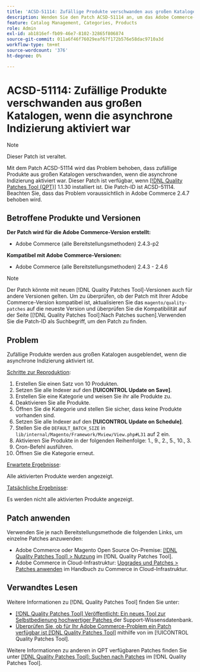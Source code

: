 ```yaml
---
title: 'ACSD-51114: Zufällige Produkte verschwanden aus großen Katalogen, wenn die asynchrone Indizierung aktiviert war'
description: Wenden Sie den Patch ACSD-51114 an, um das Adobe Commerce-Problem zu beheben. Zufällige Produkte verschwanden aus großen Katalogen, wenn die asynchrone Indizierung aktiviert wurde.
feature: Catalog Management, Categories, Products
role: Admin
exl-id: ab1816ef-fb09-46e7-8102-32865f806874
source-git-commit: 011a6f46f76029eaf67f172b576e58dac9710a3d
workflow-type: tm+mt
source-wordcount: '376'
ht-degree: 0%

---
```


# ACSD-51114: Zufällige Produkte verschwanden aus großen Katalogen, wenn die asynchrone Indizierung aktiviert war

>[!NOTE]
>
>Dieser Patch ist veraltet.

Mit dem Patch ACSD-51114 wird das Problem behoben, dass zufällige Produkte aus großen Katalogen verschwanden, wenn die asynchrone Indizierung aktiviert war. Dieser Patch ist verfügbar, wenn [[!DNL Quality Patches Tool (QPT)]](https://experienceleague.adobe.com/de/docs/commerce-operations/tools/quality-patches-tool/quality-patches-tool-to-self-serve-quality-patches) 1.1.30 installiert ist. Die Patch-ID ist ACSD-51114. Beachten Sie, dass das Problem voraussichtlich in Adobe Commerce 2.4.7 behoben wird.

## Betroffene Produkte und Versionen

**Der Patch wird für die Adobe Commerce-Version erstellt:**

* Adobe Commerce (alle Bereitstellungsmethoden) 2.4.3-p2

**Kompatibel mit Adobe Commerce-Versionen:**

* Adobe Commerce (alle Bereitstellungsmethoden) 2.4.3 - 2.4.6

>[!NOTE]
>
>Der Patch könnte mit neuen [!DNL Quality Patches Tool]-Versionen auch für andere Versionen gelten. Um zu überprüfen, ob der Patch mit Ihrer Adobe Commerce-Version kompatibel ist, aktualisieren Sie das `magento/quality-patches` auf die neueste Version und überprüfen Sie die Kompatibilität auf der Seite [[!DNL Quality Patches Tool]:Nach Patches suchen].Verwenden Sie die Patch-ID als Suchbegriff, um den Patch zu finden.

## Problem

Zufällige Produkte werden aus großen Katalogen ausgeblendet, wenn die asynchrone Indizierung aktiviert ist.

<u>Schritte zur Reproduktion</u>:

1. Erstellen Sie einen Satz von 10 Produkten.
1. Setzen Sie alle Indexer auf den **[!UICONTROL Update on Save]**.
1. Erstellen Sie eine Kategorie und weisen Sie ihr alle Produkte zu.
1. Deaktivieren Sie alle Produkte.
1. Öffnen Sie die Kategorie und stellen Sie sicher, dass keine Produkte vorhanden sind.
1. Setzen Sie alle Indexer auf den **[!UICONTROL Update on Schedule]**.
1. Stellen Sie die `DEFAULT_BATCH_SIZE` in `lib/internal/Magento/Framework/Mview/View.php#L31` auf 2 ein.
1. Aktivieren Sie Produkte in der folgenden Reihenfolge: 1., 9., 2., 5., 10., 3.
1. Cron-Befehl ausführen.
1. Öffnen Sie die Kategorie erneut.

<u>Erwartete Ergebnisse</u>:

Alle aktivierten Produkte werden angezeigt.

<u>Tatsächliche Ergebnisse</u>:

Es werden nicht alle aktivierten Produkte angezeigt.

## Patch anwenden

Verwenden Sie je nach Bereitstellungsmethode die folgenden Links, um einzelne Patches anzuwenden:

* Adobe Commerce oder Magento Open Source On-Premise: [[!DNL Quality Patches Tool] > Nutzung](/help/tools/quality-patches-tool/usage.md) im [!DNL Quality Patches Tool].
* Adobe Commerce in Cloud-Infrastruktur: [Upgrades und Patches > Patches anwenden](https://experienceleague.adobe.com/docs/commerce-cloud-service/user-guide/develop/upgrade/apply-patches.html?lang=de) im Handbuch zu Commerce in Cloud-Infrastruktur.

## Verwandtes Lesen

Weitere Informationen zu [!DNL Quality Patches Tool] finden Sie unter:

* [[!DNL Quality Patches Tool] Veröffentlicht: Ein neues Tool zur Selbstbedienung hochwertiger Patches ](https://experienceleague.adobe.com/de/docs/commerce-operations/tools/quality-patches-tool/quality-patches-tool-to-self-serve-quality-patches) der Support-Wissensdatenbank.
* [Überprüfen Sie, ob für Ihr Adobe Commerce-Problem ein Patch verfügbar ist [!DNL Quality Patches Tool]](/help/tools/quality-patches-tool/patches-available-in-qpt/check-patch-for-magento-issue-with-magento-quality-patches.md) mithilfe von im [!UICONTROL Quality Patches Tool].


Weitere Informationen zu anderen in QPT verfügbaren Patches finden Sie unter [[!DNL Quality Patches Tool]: Suchen nach Patches](https://experienceleague.adobe.com/tools/commerce-quality-patches/index.html?lang=de) im [!DNL Quality Patches Tool].
